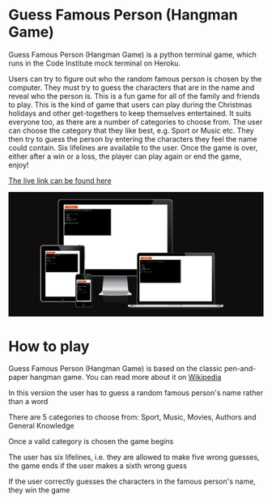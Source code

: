 <!--- Python terminal game -->
# Guess Famous Person (Hangman Game)

<!--- Game overview -->
Guess Famous Person (Hangman Game) is a python terminal game, which runs in the Code Institute mock terminal on Heroku. 

Users can try to figure out who the random famous person is chosen by the computer. They must try to guess the characters that are in the name and reveal who the person is. This is a fun game for all of the family and friends to play. This is the kind of game that users can play during the Christmas holidays and other get-togethers to keep themselves entertained. It suits everyone too, as there are a number of categories to choose from. The user can choose the category that they like best, e.g. Sport or Music etc. They then try to guess the person by entering the characters they feel the name could contain. Six lifelines are available to the user. Once the game is over, either after a win or a loss, the player can play again or end the game, enjoy!

[The live link can be found here](https://guess-famous-person.herokuapp.com/) 
<!--- Responsive design image -->
<p align="center">
  <img src="./assets/images/responsive.jpg"/>  
</p>

<!--- Outline how to play the game -->
# How to play

Guess Famous Person (Hangman Game) is based on the classic pen-and-paper hangman game. You can read more about it on [Wikipedia](https://en.wikipedia.org/wiki/Hangman_(game))

In this version the user has to guess a random famous person's name rather than a word 

There are 5 categories to choose from: Sport, Music, Movies, Authors and General Knowledge

Once a valid category is chosen the game begins

The user has six lifelines, i.e. they are allowed to make five wrong guesses, the game ends if the user makes a sixth wrong guess

If the user correctly guesses the characters in the famous person's name, they win the game